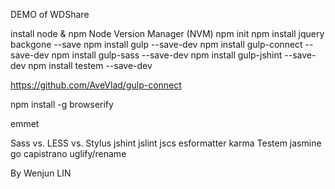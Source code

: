 DEMO of WDShare

install node & npm
Node Version Manager (NVM)
npm init
npm install jquery backgone --save
npm install gulp --save-dev
npm install gulp-connect --save-dev
npm install gulp-sass --save-dev
npm install gulp-jshint --save-dev
npm install testem --save-dev

https://github.com/AveVlad/gulp-connect


npm install -g browserify

emmet



Sass vs. LESS vs. Stylus
jshint jslint jscs esformatter
karma Testem
jasmine
go
capistrano
uglify/rename

By Wenjun LIN

